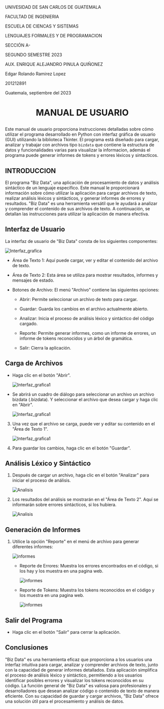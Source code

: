 UNIVESIDAD DE SAN CARLOS DE GUATEMALA

FACULTAD DE INGENIERIA

ESCUELA DE CIENCAS Y SISTEMAS

LENGUAJES FORMALES Y DE PROGRAMACION

SECCIÓN A-

SEGUNDO SEMESTRE 2023

AUX. ENRIQUE ALEJANDRO PINULA QUIÑONEZ

Edgar Rolando Ramirez Lopez

201212891

Guatemala, septiembre del 2023


# <p align="center"> MANUAL DE USUARIO </p>


Este manual de usuario proporciona instrucciones detalladas sobre cómo utilizar el programa desarrollado en Python con interfaz gráfica de usuario (GUI) utilizando la biblioteca Tkinter. El programa está diseñado para cargar, analizar y trabajar con archivos tipo `bizdata` que contiene la estructura de datos y funcionalidades varias para visualizar la informacion, además el programa puede generar informes de tokens y errores léxicos y sintacticos.

## INTRODUCCION

 El programa "Biz Data", una aplicación de procesamiento de datos y análisis sintáctico de un lenguaje específico. Este manual le proporcionará información sobre cómo utilizar la aplicación para cargar archivos de texto, realizar análisis léxicos y sintácticos, y generar informes de errores y resultados. "Biz Data" es una herramienta versátil que le ayudará a analizar y comprender el contenido de sus archivos de texto. A continuación, se detallan las instrucciones para utilizar la aplicación de manera efectiva.

## Interfaz de Usuario
La interfaz de usuario de "Biz Data" consta de los siguientes componentes:

![Interfaz_grafica](./assets/images/main.png)

- Área de Texto 1: Aquí puede cargar, ver y editar el contenido del archivo de texto.

- Área de Texto 2: Esta área se utiliza para mostrar resultados, informes y mensajes de estado.

- Botones de Archivo: El menú "Archivo" contiene las siguientes opciones:

    - Abrir: Permite seleccionar un archivo de texto para cargar.

    - Guardar: Guarda los cambios en el archivo actualmente abierto.

    - Analizar: Inicia el proceso de análisis léxico y sintáctico del código cargado.

    - Reporte: Permite generar informes, como un informe de errores, un informe de tokens reconocidos y un árbol de gramática.

    - Salir: Cierra la aplicación.

## Carga de Archivos
- Haga clic en el botón "Abrir".
    
    ![Interfaz_grafica1](./assets/images/a1.png)

- Se abrirá un cuadro de diálogo para seleccionar un archivo un archivo bizdata (.bizdata). Y seleccionar el archivo que desea cargar y haga clic en "Abrir".
    
    ![Interfaz_grafica1](./assets/images/a2.png)

3. Una vez que el archivo se carga, puede ver y editar su contenido en el "Área de Texto 1".
    
    ![Interfaz_grafica1](./assets/images/a3.png)

4. Para guardar los cambios, haga clic en el botón "Guardar". 


## Análisis Léxico y Sintáctico

1. Después de cargar un archivo, haga clic en el botón "Analizar" para iniciar el proceso de análisis.

    ![Analisis](./assets/images/le2.png)

2. Los resultados del análisis se mostrarán en el "Área de Texto 2". Aquí se informarán sobre errores sintácticos, si los hubiera.

    ![Analisis](./assets/images/le1.png)

## Generación de Informes

1. Utilice la opción "Reporte" en el menú de archivo para generar diferentes informes:

    ![informes](./assets/images/inf1.png)

    - Reporte de Errores: Muestra los errores encontrados en el código, si los hay y los muestra en una pagina web.

        ![informes](./assets/images/inf2.png)

    - Reporte de Tokens: Muestra los tokens reconocidos en el código y los muestra en una pagina web.

        ![informes](./assets/images/inf3.png)



## Salir del Programa
- Haga clic en el botón "Salir" para cerrar la aplicación.

## Conclusiones
 "Biz Data" es una herramienta eficaz que proporciona a los usuarios una interfaz intuitiva para cargar, analizar y comprender archivos de texto, junto con la capacidad de generar informes detallados. Esta aplicación simplifica el proceso de análisis léxico y sintáctico, permitiendo a los usuarios identificar posibles errores y visualizar los tokens reconocidos en su código. La función general de "Biz Data" es valiosa para profesionales y desarrolladores que desean analizar código o contenido de texto de manera eficiente. Con su capacidad de guardar y cargar archivos, "Biz Data" ofrece una solución útil para el procesamiento y análisis de datos.
